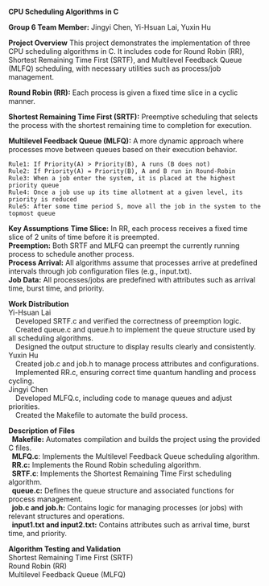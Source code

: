 **CPU Scheduling Algorithms in C**

**Group 6 Team Member:**
Jingyi Chen, Yi-Hsuan Lai, Yuxin Hu


**Project Overview**
This project demonstrates the implementation of three CPU scheduling algorithms in C. It includes code for Round Robin (RR), Shortest Remaining Time First (SRTF), and Multilevel Feedback Queue (MLFQ) scheduling, with necessary utilities such as process/job management.<br />

**Round Robin (RR):** Each process is given a fixed time slice in a cyclic manner.<br />

**Shortest Remaining Time First (SRTF):** Preemptive scheduling that selects the process with the shortest remaining time to completion for execution.<br />

**Multilevel Feedback Queue (MLFQ):** A more dynamic approach where processes move between queues based on their execution behavior.<br />

	Rule1: If Priority(A) > Priority(B), A runs (B does not)
	Rule2: If Priority(A) = Priority(B), A and B run in Round-Robin
	Rule3: When a job enter the system, it is placed at the highest priority queue
	Rule4: Once a job use up its time allotment at a given level, its priority is reduced
	Rule5: After some time period S, move all the job in the system to the topmost queue

**Key Assumptions**
**Time Slice:** In RR, each process receives a fixed time slice of 2 units of time before it is preempted.<br />
**Preemption:**  Both SRTF and MLFQ can preempt the currently running process to schedule another process.<br />
**Process Arrival:** All algorithms assume that processes arrive at predefined intervals through job configuration files (e.g., input.txt).<br />
**Job Data:** All processes/jobs are predefined with attributes such as arrival time, burst time, and priority.<br />

**Work Distribution**<br />
Yi-Hsuan Lai<br />
	&emsp;Developed SRTF.c and verified the correctness of preemption logic.<br />
	&emsp;Created queue.c and queue.h to implement the queue structure used by all scheduling algorithms.<br />
	&emsp;Designed the output structure to display results clearly and consistently.<br />
Yuxin Hu<br />
	&emsp;Created job.c and job.h to manage process attributes and configurations.<br />
	&emsp;Implemented RR.c, ensuring correct time quantum handling and process cycling.<br />
Jingyi Chen<br />
	&emsp;Developed MLFQ.c, including code to manage queues and adjust priorities.<br />
	&emsp;Created the Makefile to automate the build process.<br />

**Description of Files**<br />
&ensp;**Makefile:** Automates compilation and builds the project using the provided C files.<br />
&ensp;**MLFQ.c**: Implements the Multilevel Feedback Queue scheduling algorithm.<br />
&ensp;**RR.c:** Implements the Round Robin scheduling algorithm.<br />
&ensp;**SRTF.c**: Implements the Shortest Remaining Time First scheduling algorithm.<br />
&ensp;**queue.c:** Defines the queue structure and associated functions for process management.<br />
&ensp;**job.c and job.h:** Contains logic for managing processes (or jobs) with relevant structures and operations.<br />
&ensp;**input1.txt and input2.txt:** Contains attributes such as arrival time, burst time, and priority.<br />


**Algorithm Testing and Validation**<br />
Shortest Remaining Time First (SRTF)<br />
Round Robin (RR)<br />
Multilevel Feedback Queue (MLFQ)<br />



